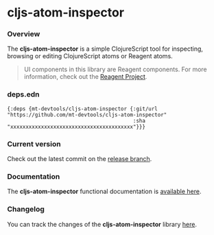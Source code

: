
# cljs-atom-inspector

### Overview

The <strong>cljs-atom-inspector</strong> is a simple ClojureScript tool for inspecting,
browsing or editing ClojureScript atoms or Reagent atoms.

> UI components in this library are Reagent components. For more information, check out
  the [Reagent Project](https://github.com/reagent-project/reagent).

### deps.edn

```
{:deps {mt-devtools/cljs-atom-inspector {:git/url "https://github.com/mt-devtools/cljs-atom-inspector"
                                         :sha     "xxxxxxxxxxxxxxxxxxxxxxxxxxxxxxxxxxxxxxxx"}}}
```

### Current version

Check out the latest commit on the [release branch](https://github.com/mt-devtools/cljs-atom-inspector/tree/release).

### Documentation

The <strong>cljs-atom-inspector</strong> functional documentation is [available here](https://mt-devtools.github.io/cljs-atom-inspector).

### Changelog

You can track the changes of the <strong>cljs-atom-inspector</strong> library [here](CHANGES.md).
